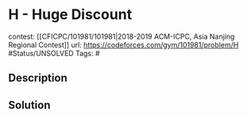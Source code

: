 # H - Huge Discount

contest: [[CFICPC/101981/101981|2018-2019 ACM-ICPC, Asia Nanjing Regional Contest]]
url: https://codeforces.com/gym/101981/problem/H
#Status/UNSOLVED
Tags: #

## Description

## Solution

